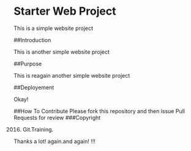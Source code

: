 # Starter Web Project

This is a simple website project

##Introduction

This is another simple website project

##Purpose

This is reagain another simple website project

##Deployement

Okay!

##How To Contribute
Please fork this repository and then issue Pull Requests for review
###Copyright

2016. Git.Training.

Thanks a lot! again.and again! !!!
